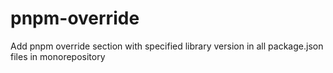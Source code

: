 # pnpm-override
Add pnpm override section with specified library version in all package.json files in monorepository
